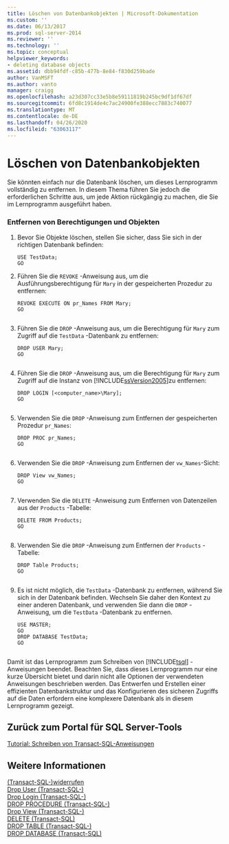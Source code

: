```yaml
---
title: Löschen von Datenbankobjekten | Microsoft-Dokumentation
ms.custom: ''
ms.date: 06/13/2017
ms.prod: sql-server-2014
ms.reviewer: ''
ms.technology: ''
ms.topic: conceptual
helpviewer_keywords:
- deleting database objects
ms.assetid: dbb94fdf-c85b-477b-8e84-f830d259bade
author: VanMSFT
ms.author: vanto
manager: craigg
ms.openlocfilehash: a23d307cc33e5b8e59111819b245bc9df1df67df
ms.sourcegitcommit: 6fd8c1914de4c7ac24900fe388ecc7883c740077
ms.translationtype: MT
ms.contentlocale: de-DE
ms.lasthandoff: 04/26/2020
ms.locfileid: "63063117"
---
```

# <a name="deleting-database-objects"></a>Löschen von Datenbankobjekten
  Sie könnten einfach nur die Datenbank löschen, um dieses Lernprogramm vollständig zu entfernen. In diesem Thema führen Sie jedoch die erforderlichen Schritte aus, um jede Aktion rückgängig zu machen, die Sie im Lernprogramm ausgeführt haben.  
  
### <a name="removing-permissions-and-objects"></a>Entfernen von Berechtigungen und Objekten  
  
1.  Bevor Sie Objekte löschen, stellen Sie sicher, dass Sie sich in der richtigen Datenbank befinden:  
  
    ```  
    USE TestData;  
    GO  
    ```  
  
2.  Führen Sie die `REVOKE` -Anweisung aus, um die Ausführungsberechtigung für `Mary` in der gespeicherten Prozedur zu entfernen:  
  
    ```  
    REVOKE EXECUTE ON pr_Names FROM Mary;  
    GO  
  
    ```  
  
3.  Führen Sie die `DROP` -Anweisung aus, um die Berechtigung für `Mary` zum Zugriff auf die `TestData` -Datenbank zu entfernen:  
  
    ```  
    DROP USER Mary;  
    GO  
  
    ```  
  
4.  Führen Sie die `DROP` -Anweisung aus, um die Berechtigung für `Mary` zum Zugriff auf die Instanz von [!INCLUDE[ssVersion2005](../includes/ssversion2005-md.md)]zu entfernen:  
  
    ```  
    DROP LOGIN [<computer_name>\Mary];  
    GO  
  
    ```  
  
5.  Verwenden Sie die `DROP` -Anweisung zum Entfernen der gespeicherten Prozedur `pr_Names`:  
  
    ```  
    DROP PROC pr_Names;  
    GO  
  
    ```  
  
6.  Verwenden Sie die `DROP` -Anweisung zum Entfernen der `vw_Names`-Sicht:  
  
    ```  
    DROP View vw_Names;  
    GO  
  
    ```  
  
7.  Verwenden Sie die `DELETE` -Anweisung zum Entfernen von Datenzeilen aus der `Products` -Tabelle:  
  
    ```  
    DELETE FROM Products;  
    GO  
  
    ```  
  
8.  Verwenden Sie die `DROP` -Anweisung zum Entfernen der `Products` -Tabelle:  
  
    ```  
    DROP Table Products;  
    GO  
  
    ```  
  
9. Es ist nicht möglich, die `TestData` -Datenbank zu entfernen, während Sie sich in der Datenbank befinden. Wechseln Sie daher den Kontext zu einer anderen Datenbank, und verwenden Sie dann die `DROP` -Anweisung, um die `TestData` -Datenbank zu entfernen.  
  
    ```  
    USE MASTER;  
    GO  
    DROP DATABASE TestData;  
    GO  
  
    ```  
  
 Damit ist das Lernprogramm zum Schreiben von [!INCLUDE[tsql](../includes/tsql-md.md)] -Anweisungen beendet. Beachten Sie, dass dieses Lernprogramm nur eine kurze Übersicht bietet und darin nicht alle Optionen der verwendeten Anweisungen beschrieben werden. Das Entwerfen und Erstellen einer effizienten Datenbankstruktur und das Konfigurieren des sicheren Zugriffs auf die Daten erfordern eine komplexere Datenbank als in diesem Lernprogramm gezeigt.  
  
## <a name="return-to-sql-server-tools-portal"></a>Zurück zum Portal für SQL Server-Tools  
 [Tutorial: Schreiben von Transact-SQL-Anweisungen](tutorial-writing-transact-sql-statements.md)  
  
## <a name="see-also"></a>Weitere Informationen  
 [&#40;Transact-SQL-&#41;widerrufen](/sql/t-sql/statements/revoke-transact-sql)   
 [Drop User &#40;Transact-SQL-&#41;](/sql/t-sql/statements/drop-user-transact-sql)   
 [Drop Login &#40;Transact-SQL-&#41;](/sql/t-sql/statements/drop-login-transact-sql)   
 [DROP PROCEDURE &#40;Transact-SQL-&#41;](/sql/t-sql/statements/drop-procedure-transact-sql)   
 [Drop View &#40;Transact-SQL-&#41;](/sql/t-sql/statements/drop-view-transact-sql)   
 [DELETE &#40;Transact-SQL&#41;](/sql/t-sql/statements/delete-transact-sql)   
 [DROP TABLE &#40;Transact-SQL-&#41;](/sql/t-sql/statements/drop-table-transact-sql)   
 [DROP DATABASE &#40;Transact-SQL&#41;](/sql/t-sql/statements/drop-database-audit-specification-transact-sql)  
  
  
